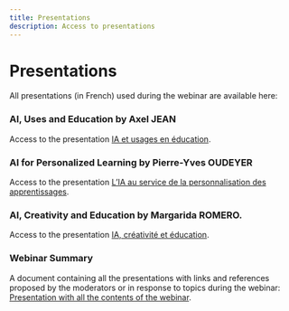 ```yaml
---
title: Presentations
description: Access to presentations
---
```



# Presentations
All presentations (in French) used during the webinar are available here: 

### AI, Uses and Education by Axel JEAN
Access to the presentation  <a href="Documents/intelligence-artificielle-pour-et-par-les-enseignants_axel-jean-ia_et_education.pdf" target="_blank">IA et usages en éducation</a>.

### AI for Personalized Learning by Pierre-Yves OUDEYER
Access to the presentation <a href="Documents/intelligence-artificielle-pour-et-par-les-enseignants_pierre-yves-oudeyer-ia_curiosite_et_education.pdf" target="_blank"> L’IA au service de la personnalisation des apprentissages</a>.

### AI, Creativity and Education by Margarida ROMERO.
Access to the presentation <a href="Documents/intelligence-artificielle-pour-et-par-les-enseignants_margarida-romero-ia_-creativite_et_education.pdf" target="_blank">IA, créativité et éducation</a>.

### Webinar Summary
A document containing all the presentations with links and references proposed by the moderators or in response to topics
during the webinar:  
<a href="Documents/Webinaire-Usage-IA-Experiences-Perspectives-synthese-VF.pdf" target="_blank">Presentation with all the contents of the webinar</a>.

